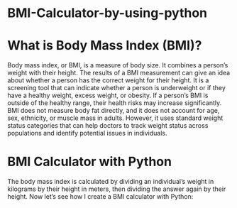 # BMI-Calculator-by-using-python
<h1><b>What is Body Mass Index (BMI)?</b></h1>
Body mass index, or BMI, is a measure of body size. It combines a person’s weight with their height. The results of a BMI measurement can give an idea about whether a person has the correct weight for their height. It is a screening tool that can indicate whether a person is underweight or if they have a healthy weight, excess weight, or obesity. If a person’s BMI is outside of the healthy range, their health risks may increase significantly.
BMI does not measure body fat directly, and it does not account for age, sex, ethnicity, or muscle mass in adults. However, it uses standard weight status categories that can help doctors to track weight status across populations and identify potential issues in individuals.
<h1><b>BMI Calculator with Python</b></h1>
The body mass index is calculated by dividing an individual’s weight in kilograms by their height in meters, then dividing the answer again by their height. Now let’s see how I create a BMI calculator with Python:
